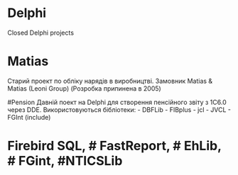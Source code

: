 # Delphi
Closed Delphi projects

# Matias
Старий проект по обліку нарядів в виробництві. Замовник Matias & Matias (Leoni Group) (Розробка припинена в 2005)

#Pension
Давній поект на Delphi для створення пенсійного звіту з 1С6.0 через DDE. Використовуються бібліотеки: - DBFLib - FIBplus - jcl - JVCL - FGInt (include)

# Firebird SQL, # FastReport, # EhLib, # FGint,  #NTICSLib

